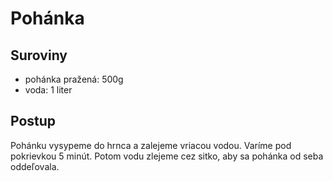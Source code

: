 # Pohánka

## Suroviny

- pohánka pražená: 500g
- voda: 1 liter

## Postup

Pohánku vysypeme do hrnca a zalejeme vriacou vodou. Varíme pod pokrievkou 5 minút. Potom vodu zlejeme cez sitko, aby sa pohánka od seba oddeľovala.
